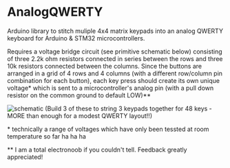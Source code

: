 # AnalogQWERTY
Arduino library to stitch muliple 4x4 matrix keypads into an analog QWERTY keyboard for Arduino &amp; STM32 microcontrollers.

Requires a voltage bridge circuit (see primitive schematic below) consisting of three 2.2k ohm resistors connected in series between the rows and three 10k resistors connected between the columns. Since the buttons are arranged in a grid of 4 rows and 4 columns (with a different row/column pin combination for each button), each key press should create its own unique voltage* which is sent to a microcontroller's analog pin (with a pull down resistor on the common ground to default LOW)**

![schematic](https://user-images.githubusercontent.com/966612/232648664-235c39d4-0644-4b88-b584-92e075c47788.jpeg)
(Build 3 of these to string 3 keypads together for 48 keys - MORE than enough for a modest QWERTY layout!!)

\* technically a range of voltages which have only been tessted at room temperature so far ha ha ha

\*\* I am a total electronoob if you couldn't tell. Feedback greatly appreciated!
